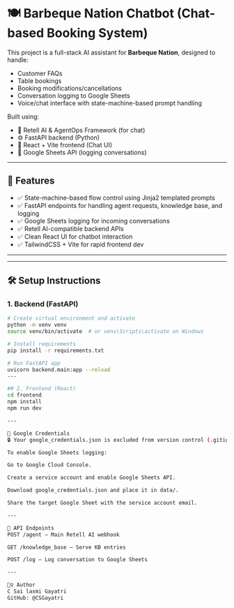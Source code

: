 # 🍽️ Barbeque Nation Chatbot (Chat-based Booking System)

This project is a full-stack AI assistant for **Barbeque Nation**, designed to handle:

- Customer FAQs
- Table bookings
- Booking modifications/cancellations
- Conversation logging to Google Sheets
- Voice/chat interface with state-machine-based prompt handling

Built using:
- 🧠 Retell AI & AgentOps Framework (for chat)
- ⚙️ FastAPI backend (Python)
- 💬 React + Vite frontend (Chat UI)
- 📄 Google Sheets API (logging conversations)

---

## 🚀 Features

- ✅ State-machine-based flow control using Jinja2 templated prompts
- ✅ FastAPI endpoints for handling agent requests, knowledge base, and logging
- ✅ Google Sheets logging for incoming conversations
- ✅ Retell AI-compatible backend APIs
- ✅ Clean React UI for chatbot interaction
- ✅ TailwindCSS + Vite for rapid frontend dev

---


---

## 🛠️ Setup Instructions

### 1. Backend (FastAPI)

```bash
# Create virtual environment and activate
python -m venv venv
source venv/bin/activate  # or venv\Scripts\activate on Windows

# Install requirements
pip install -r requirements.txt

# Run FastAPI app
uvicorn backend.main:app --reload
---

## 2. Frontend (React)
cd frontend
npm install
npm run dev

---

🔐 Google Credentials
🔒 Your google_credentials.json is excluded from version control (.gitignore)

To enable Google Sheets logging:

Go to Google Cloud Console.

Create a service account and enable Google Sheets API.

Download google_credentials.json and place it in data/.

Share the target Google Sheet with the service account email.

---

📡 API Endpoints
POST /agent — Main Retell AI webhook

GET /knowledge_base — Serve KB entries

POST /log — Log conversation to Google Sheets

---

🙋‍♀️ Author
C Sai laxmi Gayatri
GitHub: @CSGayatri


